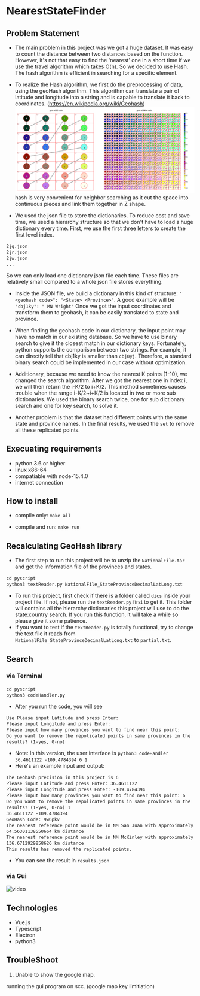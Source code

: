 # NearestStateFinder

## Problem Statement
- The main problem in this project was we got a huge dataset. It was easy to count the distance between two distances based on the function. However, it's not that easy to find the 'nearest' one in a short time if we use the travel algorithm which takes O(n). So we decided to use Hash. The hash algorithm is efficient in searching for a specific element.

- To realize the Hash algorithm, we first do the preprocessing of data, using the geoHash algorithm. This algorithm can translate a pair of latitude and longitude into a string and is capable to translate it back to coordinates. (https://en.wikipedia.org/wiki/Geohash)
![picture](./readme_resources/Geohash-OddEvenDigits.png)
  hash is very convenient for neighbor searching as it cut the space into continuous pieces and link them together in Z shape. 

- We used the json file to store the dictionaries. To reduce cost and save time, we used a hierarchy structure so that we don't have to load a huge dictionary every time. First, we use the first three letters to create the first level index.
```
2jq.json
2jr.json
2jw.json
...
```
  So we can only load one dictionary json file each time. These files are relatively small compared to a whole json file stores everything.
  
- Inside the JSON file, we build a dictionary in this kind of structure: ```"<geohash code>": "<State> <Province>"```. A good example will be ```"cbj1ky": " MN Wright"``` Once we got the input coordinates and transform them to geohash, it can be easily translated to state and province.
  
- When finding the geohash code in our dictionary, the input point may have no match in our existing database. So we have to use binary search to give it the closest match in our dictionary keys. Fortunately, python supports the comparison between two strings. For example, it can directly tell that cbj1ky is smaller than ```cbj0yj```. Therefore, a standard binary search could be implemented in our case without optimization.

- Additionary, because we need to know the nearest K points (1-10), we changed the search algorithm. After we got the nearest one in index i, we will then return the i-K/2 to i+K/2. This method sometimes causes trouble when the range i-K/2~i+K/2 is located in two or more sub dictionaries. We used the binary search twice, one for sub dictionary search and one for key search, to solve it.

- Another problem is that the dataset had different points with the same state and province names. In the final results, we used the ```set``` to remove all these replicated points.

## Execuating requirements
* python 3.6 or higher
* linux x86-64
* compatiable with node-15.4.0
* internet connection
## How to install

* compile only:
```make all```

* compile and run:
```make run```

## Recalculating GeoHash library
- The first step to run this project will be to unzip the ```NationalFile.tar``` and get the information file of the provinces and states. 
``` 
cd pyscript
python3 textReader.py NationalFile_StateProvinceDecimalLatLong.txt
```

- To run this project, first check if there is a folder called  ```dics``` inside your project file. If not, please run the ```textReader.py``` first to get it. This folder will contains all the hierarchy dictionaries this project will use to do the state:country search. If you run this function, it will take a while so please give it some patience.
- If you want to test if the ```textReader.py``` is totally functional, try to change the text file it reads from ```NationalFile_StateProvinceDecimalLatLong.txt``` to ```partial.txt```.


## Search
### via Terminal
```
cd pyscript
python3 codeHandler.py
```
- After you run the code, you will see
```
Use Please input Latitude and press Enter:
Please input Longitude and press Enter:
Please input how many provinces you want to find near this point:
Do you want to remove the repolicated points in same provinces in the results? (1-yes, 0-no)
```

- Note: In this version, the user interface is ```python3 codeHandler 36.4611122 -109.4784394 6 1```
- Here's an example input and output:
```
The Geohash precision in this project is 6
Please input Latitude and press Enter: 36.4611122
Please input Longitude and press Enter: -109.4784394
Please input how many provinces you want to find near this point: 6
Do you want to remove the repolicated points in same provinces in the results? (1-yes, 0-no) 1
36.4611122 -109.4784394
GeoHash Code: 9w6pkv
The nearest reference point would be in NM San Juan with approximately 64.56301138550664 km distance
The nearest reference point would be in NM McKinley with approximately 136.6712929858626 km distance
This results has removed the replicated points.
```
- You can see the result in ```results.json```

### via Gui
![video](./readme_resources/screenshot.gif)

## Technologies
* Vue.js
* Typescript
* Electron
* python3
## TroubleShoot
1. Unable to show the google map.

running the gui program on scc. (google map key limitiation)
